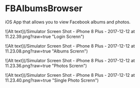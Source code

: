 # FBAlbumsBrowser

iOS App that allows you to view Facebook albums and photos.

![Alt text](/Simulator Screen Shot - iPhone 8 Plus - 2017-12-12 at 11.22.39.png?raw=true "Login Screnn")

![Alt text](/Simulator Screen Shot - iPhone 8 Plus - 2017-12-12 at 11.23.08.png?raw=true "Albums Screnn")

![Alt text](/Simulator Screen Shot - iPhone 8 Plus - 2017-12-12 at 11.23.36.png?raw=true "Photos Screnn")

![Alt text](/Simulator Screen Shot - iPhone 8 Plus - 2017-12-12 at 11.23.40.png?raw=true "Single Photo Screnn")

